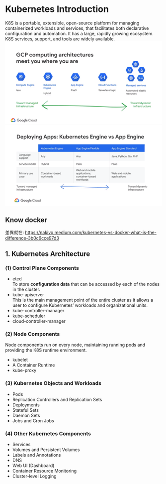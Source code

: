 # Kubernetes Introduction
K8S is a portable, extensible, open-source platform for managing containerized workloads and services, that facilitates both declarative configuration and automation. It has a large, rapidly growing ecosystem. K8S services, support, and tools are widely available.
<br><img src="https://github.com/ShaqtinAFool/gitbook/blob/master/img/kubernetes/k8s-architecture.png?raw=true" alt="drawing" width="800" board="1"/>
<br><img src="https://github.com/ShaqtinAFool/gitbook/blob/master/img/kubernetes/k8s-vs-app-diff.png?raw=true" alt="drawing" width="800" board="1"/>

## Know docker
差異就在: https://nakivo.medium.com/kubernetes-vs-docker-what-is-the-difference-3b0c6cce97d3

## 1. Kubernetes Architecture
### (1) Control Plane Components
- etcd
    <br>To store **configuration data** that can be accessed by each of the nodes in the cluster.
- kube-apiserver
    <br>This is the main management point of the entire cluster as it allows a user to configure Kubernetes’ workloads and organizational units.
- kube-controller-manager
- kube-scheduler
- cloud-controller-manager

### (2) Node Components
Node components run on every node, maintaining running pods and providing the K8S runtime environment.
- kubelet
- A Container Runtime
- kube-proxy

### (3) Kubernetes Objects and Workloads
- Pods
- Replication Controllers and Replication Sets
- Deployments
- Stateful Sets
- Daemon Sets
- Jobs and Cron Jobs

### (4) Other Kubernetes Components
- Services
- Volumes and Persistent Volumes
- Labels and Annotations
- DNS
- Web UI (Dashboard)
- Container Resource Monitoring
- Cluster-level Logging